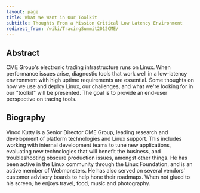 ```yaml
---
layout: page
title: What We Want in Our Toolkit
subtitle: Thoughts From a Mission Critical Low Latency Environment
redirect_from: /wiki/TracingSummit2012CME/
---
```


## Abstract
CME Group's electronic trading infrastructure runs on Linux. When performance issues arise, diagnostic tools that work well in a low-latency environment with high uptime requirements are essential. Some thoughts on how we use and deploy Linux, our challenges, and what we're looking for in our "toolkit" will be presented. The goal is to provide an end-user perspective on tracing tools.

## Biography
Vinod Kutty is a Senior Director CME Group, leading research and development of platform technologies and Linux support. This includes working with internal development teams to tune new applications, evaluating new technologies that will benefit the business, and troubleshooting obscure production issues, amongst other things. He has been active in the Linux community through the Linux Foundation, and is an active member of Webmonsters. He has also served on several vendors' customer advisory boards to help hone their roadmaps. When not glued to his screen, he enjoys travel, food, music and photography.
